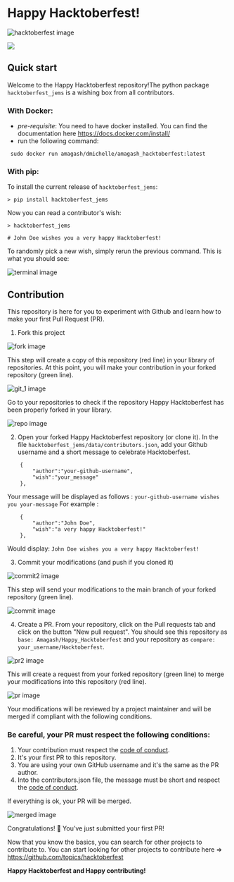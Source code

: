 # Happy Hacktoberfest!

![hacktoberfest image](images/hacktoberfest.png)

![](https://img.shields.io/github/license/Amagash/Happy_Hacktoberfest)

## Quick start
Welcome to the Happy Hacktoberfest repository!The python package `hacktoberfest_jems` is a wishing box from all contributors.

### With Docker:
- *pre-requisite*: You need to have docker installed. You can find the documentation 
here https://docs.docker.com/install/
- run the following command:
```
 sudo docker run amagash/dmichelle/amagash_hacktoberfest:latest
```

### With pip:
To install the current release of `hacktoberfest_jems`:
```
> pip install hacktoberfest_jems
```
Now you can read a contributor's wish:
```
> hacktoberfest_jems

# John Doe wishes you a very happy Hacktoberfest!
```
To randomly pick a new wish, simply rerun the previous command.
This is what you should see: 

![terminal image](images/terminal_1.png)

## Contribution
This repository is here for you to experiment with Github and learn how to make your first Pull Request (PR).

1. Fork this project

![fork image](images/fork.png)

This step will create a copy of this repository (red line) in your library of repositories. At this point, you will make your contribution in your forked repository (green line). 

![git_1 image](images/git_1.png)

Go to your repositories to check if the repository Happy Hacktoberfest has been properly forked in your library.

![repo image](images/repo.png)

2. Open your forked Happy Hacktoberfest repository (or clone it). In the file `hacktoberfest_jems/data/contributors.json`, add your Github username and a short message to celebrate Hacktoberfest.
```
    {
        "author":"your-github-username", 
        "wish":"your_message"
    },
```
Your message will be displayed as follows : `your-github-username wishes you your-message`
For example : 
```
    {
        "author":"John Doe", 
        "wish":"a very happy Hacktoberfest!"
    },
```
Would display: `John Doe wishes you a very happy Hacktoberfest!`

3. Commit your modifications (and push if you cloned it)

![commit2 image](images/commit2.png)

This step will send your modifications to the main branch of your forked repository (green line).

![commit image](images/commit.png)

4. Create a PR. From your repository, click on the Pull requests tab and click on the button "New pull request". You should see this repository as `base: Amagash/Happy_Hacktoberfest` and your repository as `compare: your_username/Hacktoberfest`.

![pr2 image](images/pr2.png)

This will create a request from your forked repository (green line) to merge your modifications into this repository (red line).

![pr image](images/pr.png)

Your modifications will be reviewed by a project maintainer and will be merged if compliant with the following conditions.

### **Be careful, your PR must respect the following conditions:**

1. Your contribution must respect the [code of conduct](https://github.com/Amagash/Happy_Hacktoberfest/blob/main/.github/workflows/CODE_OF_CONDUCT.md).
2. It's your first PR to this repository.
3. You are using your own GitHub username and it's the same as the PR author.
4. Into the contributors.json file, the message must be short and respect the [code of conduct](https://github.com/Amagash/Happy_Hacktoberfest/blob/main/.github/workflows/CODE_OF_CONDUCT.md).

If everything is ok, your PR will be merged.

![merged image](images/merged.png)

Congratulations! :tada: You’ve just submitted your first PR!

Now that you know the basics, you can search for other projects to contribute to. You can start looking for other projects to contribute here => https://github.com/topics/hacktoberfest

**Happy Hacktoberfest and Happy contributing!**
